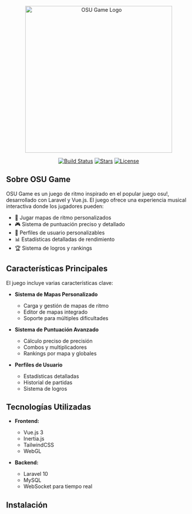 <p align="center">
  <img src="public/logo.png" width="400" alt="OSU Game Logo">
</p>

<p align="center">
  <a href="https://github.com/yourusername/osu-game/actions"><img src="https://github.com/yourusername/osu-game/workflows/tests/badge.svg" alt="Build Status"></a>
  <a href="https://github.com/yourusername/osu-game"><img src="https://img.shields.io/github/stars/yourusername/osu-game" alt="Stars"></a>
  <a href="https://github.com/yourusername/osu-game/blob/main/LICENSE"><img src="https://img.shields.io/github/license/yourusername/osu-game" alt="License"></a>
</p>

## Sobre OSU Game

OSU Game es un juego de ritmo inspirado en el popular juego osu!, desarrollado con Laravel y Vue.js. El juego ofrece una experiencia musical interactiva donde los jugadores pueden:

- 🎵 Jugar mapas de ritmo personalizados
- 🎮 Sistema de puntuación preciso y detallado
- 👤 Perfiles de usuario personalizables
- 📊 Estadísticas detalladas de rendimiento
- 🏆 Sistema de logros y rankings

## Características Principales

El juego incluye varias características clave:

- **Sistema de Mapas Personalizado**
  - Carga y gestión de mapas de ritmo
  - Editor de mapas integrado
  - Soporte para múltiples dificultades

- **Sistema de Puntuación Avanzado**
  - Cálculo preciso de precisión
  - Combos y multiplicadores
  - Rankings por mapa y globales

- **Perfiles de Usuario**
  - Estadísticas detalladas
  - Historial de partidas
  - Sistema de logros

## Tecnologías Utilizadas

- **Frontend:**
  - Vue.js 3
  - Inertia.js
  - TailwindCSS
  - WebGL

- **Backend:**
  - Laravel 10
  - MySQL
  - WebSocket para tiempo real

## Instalación

